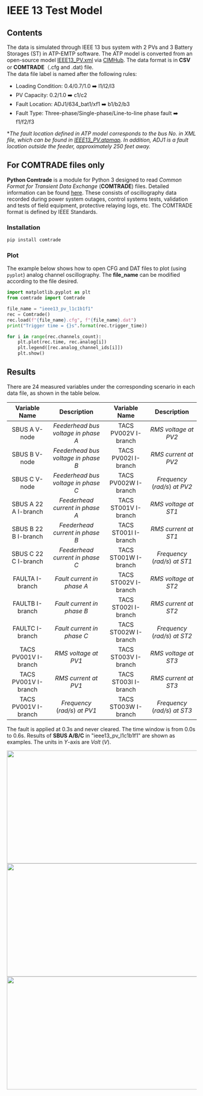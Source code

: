 # IEEE 13 Test Model
## Contents
The data is simulated through IEEE 13 bus system with 2 PVs and 3 Battery Storages (ST) in ATP-EMTP software. The ATP model is converted from an open-source model [IEEE13_PV.xml](https://github.com/GRIDAPPSD/CIMHub/blob/feature/SETO/OEDI/xml/IEEE13_PV.xml) via [CIMHub](https://github.com/GRIDAPPSD/CIMHub/tree/feature/SETO). The data format is in **CSV** or **COMTRADE**（.cfg and .dat) file.<br>
The data file label is named after the following rules:<br>
* Loading Condition: 0.4/0.7/1.0 ➡️ l1/l2/l3<br>
* PV Capacity: 0.2/1.0 ➡️ c1/c2<br>
* Fault Location: ADJ1/634_bat1/xf1 ➡️ b1/b2/b3<br>
* Fault Type: Three-phase/Single-phase/Line-to-line phase fault ➡️ f1/f2/f3<br>

*_The fault location defined in ATP model corresponds to the bus No. in XML file, which can be found in [IEEE13_PV.atpmap](https://github.com/yuqingdong0/Transient-Data-for-OEDI/blob/main/Simulation%20Data/IEEE%2013/IEEE13_PV.atpmap). In addition, ADJ1 is a fault location outside the feeder, approximately 250 feet away._<br>

## For COMTRADE files only
**Python Comtrade** is a module for Python 3 designed to read *Common Format for Transient Data Exchange* (**COMTRADE**) files. Detailed information can be found [here](https://github.com/dparrini/python-comtrade). These consists of oscillography data recorded during power system outages, control systems tests, validation and tests of field equipment, protective relaying logs, etc. The COMTRADE format is defined by IEEE Standards.
### Installation

```python
pip install comtrade
```

### Plot
The example below shows how to open CFG and DAT files to plot (using `pyplot`) analog channel oscillography. The **file_name** can be modified according to the file desired.

```python
import matplotlib.pyplot as plt
from comtrade import Comtrade

file_name = "ieee13_pv_l1c1b1f1"
rec = Comtrade()
rec.load(f"{file_name}.cfg", f"{file_name}.dat")
print("Trigger time = {}s".format(rec.trigger_time))

for i in range(rec.channels_count):
    plt.plot(rec.time, rec.analog[i])
    plt.legend([rec.analog_channel_ids[i]])
    plt.show()
```


## Results
There are 24 measured variables under the corresponding scenario in each data file, as shown in the table below. 

| Variable Name | Description | Variable Name | Description |
| :---: | :---: | :---: | :---: |
| SBUS A V-node | *Feederhead bus voltage in phase A* | TACS PV002V I-branch | *RMS voltage at PV2* |
| SBUS B V-node | *Feederhead bus voltage in phase B* | TACS PV002I I-branch | *RMS current at PV2* |
| SBUS C V-node | *Feederhead bus voltage in phase C* | TACS PV002W I-branch | *Frequency* (*rad/s*) *at PV2* |
| SBUS A 22 A I-branch | *Feederhead current in phase A* | TACS ST001V I-branch | *RMS voltage at ST1* |
| SBUS B 22 B I-branch | *Feederhead current in phase B* | TACS ST001I I-branch | *RMS current at ST1* |
| SBUS C 22 C I-branch | *Feederhead current in phase C* | TACS ST001W I-branch | *Frequency* (*rad/s*) *at ST1* |
| FAULTA I-branch | *Fault current in phase A* | TACS ST002V I-branch | *RMS voltage at ST2* |
| FAULTB I-branch | *Fault current in phase B* | TACS ST002I I-branch | *RMS current at ST2* |
| FAULTC I-branch | *Fault current in phase C* | TACS ST002W I-branch | *Frequency* (*rad/s*) *at ST2* |
| TACS PV001V I-branch | *RMS voltage at PV1* | TACS ST003V I-branch | *RMS voltage at ST3* |
| TACS PV001V I-branch | *RMS current at PV1* | TACS ST003I I-branch | *RMS current at ST3* |
| TACS PV001V I-branch | *Frequency* (*rad/s*) *at PV1* | TACS ST003W I-branch | *Frequency* (*rad/s*) *at ST3* |


The fault is applied at 0.3s and never cleared. The time window is from 0.0s to 0.6s. Results of **SBUS A/B/C** in "ieee13_pv_l1c1b1f1" are shown as examples. The units in *Y*-axis are *Volt* (*V*).<br>

<img src="https://user-images.githubusercontent.com/113486786/205723319-c76e8ecc-ee7c-44fd-981e-7211c38f63d4.png" width="600" height="300">
<img src="https://user-images.githubusercontent.com/113486786/205723329-df133944-33df-404c-8e9b-4c7bc3ce1bd1.png" width="600" height="300">
<img src="https://user-images.githubusercontent.com/113486786/205723340-6f88c022-e19e-40be-9b6c-9de2e432cc1c.png" width="600" height="300">

